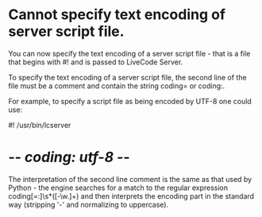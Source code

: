 # Cannot specify text encoding of server script file.
You can now specify the text encoding of a server script file - that is a file that begins with #! and is passed to LiveCode Server.

To specify the text encoding of a server script file, the second line of the file must be a comment and contain the string coding=<encoding> or coding:<encoding>.

For example, to specify a script file as being encoded by UTF-8 one could use:

#! /usr/bin/lcserver
# -*- coding: utf-8 -*-

The interpretation of the second line comment is the same as that used by Python - the engine searches for a match to the regular expression coding[=:]\s*([-\w.]+) and then interprets the encoding part in the standard way (stripping '-' and normalizing to uppercase).

